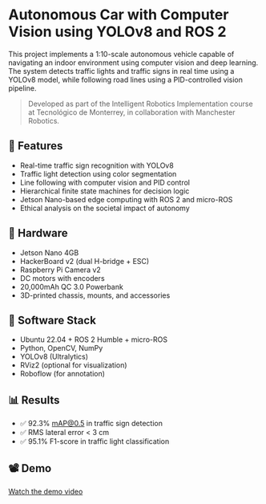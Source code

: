 # Autonomous Car with Computer Vision using YOLOv8 and ROS 2

This project implements a 1:10-scale autonomous vehicle capable of navigating an indoor environment using computer vision and deep learning. The system detects traffic lights and traffic signs in real time using a YOLOv8 model, while following road lines using a PID-controlled vision pipeline.

> Developed as part of the Intelligent Robotics Implementation course at Tecnológico de Monterrey, in collaboration with Manchester Robotics.

## 🧠 Features

- Real-time traffic sign recognition with YOLOv8
- Traffic light detection using color segmentation
- Line following with computer vision and PID control
- Hierarchical finite state machines for decision logic
- Jetson Nano-based edge computing with ROS 2 and micro-ROS
- Ethical analysis on the societal impact of autonomy

## 🚗 Hardware

- Jetson Nano 4GB
- HackerBoard v2 (dual H-bridge + ESC)
- Raspberry Pi Camera v2
- DC motors with encoders
- 20,000mAh QC 3.0 Powerbank
- 3D-printed chassis, mounts, and accessories

## 🧰 Software Stack

- Ubuntu 22.04 + ROS 2 Humble + micro-ROS
- Python, OpenCV, NumPy
- YOLOv8 (Ultralytics)
- RViz2 (optional for visualization)
- Roboflow (for annotation)

## 📊 Results

- ✅ 92.3% mAP@0.5 in traffic sign detection
- ✅ RMS lateral error < 3 cm
- ✅ 95.1% F1-score in traffic light classification


## 📽 Demo

[Watch the demo video](https://youtu.be/NXRFa3HvvB4)

